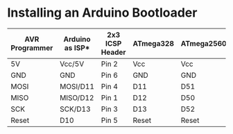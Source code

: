 #  Installing an Arduino Bootloader

| AVR Programmer | Arduino as ISP*| 2x3 ICSP Header | ATmega328 | ATmega2560 | ATmega32U4 |
|----------------|----------------|-----------------|-----------|------------|------------|
| 5V             | Vcc/5V         | Pin 2           | Vcc       | Vcc        | Vcc        |
| GND            | GND            | Pin 6           | GND       | GND        | GND        |
| MOSI           | MOSI/D11       | Pin 4           | D11       | D51        | D16        |
| MISO           | MISO/D12       |	Pin 1           | D12       | D50        | D14        |
| SCK            | SCK/D13        |	Pin 3           | D13       | D52        | D15        |
| Reset          | D10            |	Pin 5           | Reset     | Reset      | Reset      |
